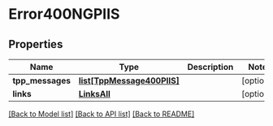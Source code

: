 # Error400NGPIIS

## Properties
Name | Type | Description | Notes
------------ | ------------- | ------------- | -------------
**tpp_messages** | [**list[TppMessage400PIIS]**](TppMessage400PIIS.md) |  | [optional] 
**links** | [**LinksAll**](LinksAll.md) |  | [optional] 

[[Back to Model list]](../README.md#documentation-for-models) [[Back to API list]](../README.md#documentation-for-api-endpoints) [[Back to README]](../README.md)

